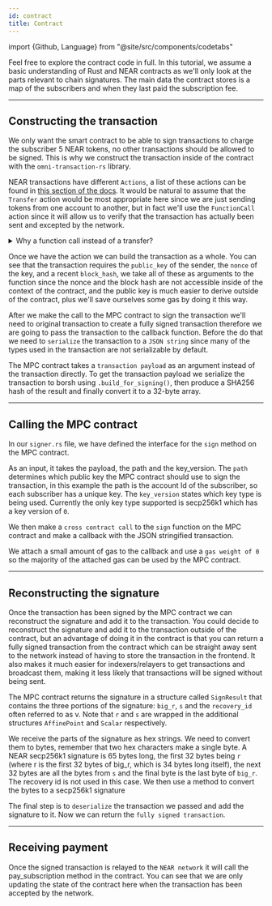 ```yaml
---
id: contract
title: Contract
---
```


import {Github, Language} from "@site/src/components/codetabs"

Feel free to explore the contract code in full. In this tutorial, we assume a basic understanding of Rust and NEAR contracts as we'll only look at the parts relevant to chain signatures. The main data the contract stores is a map of the subscribers and when they last paid the subscription fee.

---

## Constructing the transaction 

We only want the smart contract to be able to sign transactions to charge the subscriber 5 NEAR tokens, no other transactions should be allowed to be signed. This is why we construct the transaction inside of the contract with the `omni-transaction-rs` library. 

NEAR transactions have different `Actions`, a list of these actions can be found in [this section of the docs](../../../../1.concepts/protocol/transaction-anatomy.md#actions). It would be natural to assume that the `Transfer` action would be most appropriate here since we are just sending tokens from one account to another, but in fact we'll use the `FunctionCall` action since it will allow us to verify that the transaction has actually been sent and excepted by the network.

<details>
    <summary> Why a function call instead of a transfer? </summary>

    There are two reasons for this:
    1) Just because a transaction has been signed it does not mean it has been sent to the network. We don't want to update the state of the contract to say that the subscription has been paid just because the transaction has been signed, we need to confirm that the transaction has been sent and accepted by the network, the best way to do this in a contract is to call a function on the contract.
    
    2) The MPC contract can sign transactions that are deemed to be "invalid". The MPC could sign a transaction to send 5 $NEAR from the subscriber to the contract but the subscriber might not actually have 5 $NEAR in their account. As a result, the transaction would be invalid and the network would reject it. With similar reasoning to the first point, we need to confirm that the transaction has been accepted by the network before we update the state of the contract.

</details>

<Language language="rust" showSingleFName={true}>
    <Github fname="charge_subscription.rs"
            url="https://github.com/PiVortex/subscription-example/blob/main/contract/src/charge_subscription.rs#L45-L54"
            start="45" end="54" />
</Language>

Once we have the action we can build the transaction as a whole. You can see that the transaction requires the `public_key` of the sender, the `nonce` of the key, and a recent `block_hash`, we take all of these as arguments to the function since the nonce and the block hash are not accessible inside of the context of the contract, and the public key is much easier to derive outside of the contract, plus we'll save ourselves some gas by doing it this way. 

<Language language="rust" showSingleFName={true}>
    <Github fname="charge_subscription.rs"
            url="https://github.com/PiVortex/subscription-example/blob/main/contract/src/charge_subscription.rs#L56-L69"
            start="56" end="69" />
</Language>

After we make the call to the MPC contract to sign the transaction we'll need to original transaction to create a fully signed transaction therefore we are going to pass the transaction to the callback function. Before the do that we need to `serialize` the transaction to a `JSON string` since many of the types used in the transaction are not serializable by default.

<Language language="rust" showSingleFName={true}>
    <Github fname="charge_subscription.rs"
            url="https://github.com/PiVortex/subscription-example/blob/main/contract/src/charge_subscription.rs#L71-L74"
            start="71" end="74" />
</Language>

The MPC contract takes a `transaction payload` as an argument instead of the transaction directly. To get the transaction payload we serialize the transaction to borsh using `.build_for_signing()`, then produce a SHA256 hash of the result and finally convert it to a 32-byte array.

<Language language="rust" showSingleFName={true}>
    <Github fname="charge_subscription.rs"
            url="https://github.com/PiVortex/subscription-example/blob/main/contract/src/charge_subscription.rs#L76-L81"
            start="76" end="81" />
</Language>

---

## Calling the MPC contract

In our `signer.rs` file, we have defined the interface for the `sign` method on the MPC contract. 

<Language language="rust" showSingleFName={true}>
    <Github fname="signer.rs"
            url="https://github.com/PiVortex/subscription-example/blob/main/contract/src/signer.rs#L40-L43"
            start="40" end="43" />
</Language>

As an input, it takes the payload, the path and the key_version. The `path` determines which public key the MPC contract should use to sign the transaction, in this example the path is the account Id of the subscriber, so each subscriber has a unique key. The `key_version` states which key type is being used. Currently the only key type supported is secp256k1 which has a key version of `0`.

<Language language="rust" showSingleFName={true}>
    <Github fname="signer.rs"
            url="https://github.com/PiVortex/subscription-example/blob/main/contract/src/signer.rs#L3-L18"
            start="3" end="18" />
</Language>

We then make a `cross contract call` to the `sign` function on the MPC contract and make a callback with the JSON stringified transaction.

<Language language="rust" showSingleFName={true}>
    <Github fname="charge_subscription.rs"
            url="https://github.com/PiVortex/subscription-example/blob/main/contract/src/charge_subscription.rs#L87-L98"
            start="87" end="98" />
</Language>

We attach a small amount of gas to the callback and use a `gas weight of 0` so the majority of the attached gas can be used by the MPC contract.

---

## Reconstructing the signature 

Once the transaction has been signed by the MPC contract we can reconstruct the signature and add it to the transaction. You could decide to reconstruct the signature and add it to the transaction outside of the contract, but an advantage of doing it in the contract is that you can return a fully signed transaction from the contract which can be straight away sent to the network instead of having to store the transaction in the frontend. It also makes it much easier for indexers/relayers to get transactions and broadcast them, making it less likely that transactions will be signed without being sent.

The MPC contract returns the signature in a structure called `SignResult` that contains the three portions of the signature: `big_r`, `s` and the `recovery_id` often referred to as v. Note that `r` and `s` are wrapped in the additional structures `AffinePoint` and `Scalar` respectively. 

<Language language="rust" showSingleFName={true}>
    <Github fname="signer.rs"
            url="https://github.com/PiVortex/subscription-example/blob/main/contract/src/signer.rs#L20-L38"
            start="20" end="38" />
</Language>

We receive the parts of the signature as hex strings. We need to convert them to bytes, remember that two hex characters make a single byte. A NEAR secp256k1 signature is 65 bytes long, the first 32 bytes being `r` (where r is the first 32 bytes of big_r, which is 34 bytes long itself), the next 32 bytes are all the bytes from `s` and the final byte is the last byte of `big_r`. The recovery id is not used in this case. We then use a method to convert the bytes to a secp256k1 signature 

<Language language="rust" showSingleFName={true}>
    <Github fname="charge_subscription.rs"
            url="https://github.com/PiVortex/subscription-example/blob/main/contract/src/charge_subscription.rs#L109-L129"
            start="109" end="129" />
</Language>

The final step is to `deserialize` the transaction we passed and add the signature to it. Now we can return the `fully signed transaction`.

<Language language="rust" showSingleFName={true}>
    <Github fname="charge_subscription.rs"
            url="https://github.com/PiVortex/subscription-example/blob/main/contract/src/charge_subscription.rs#L110-L130"
            start="131" end="139" />
</Language>

---

## Receiving payment

Once the signed transaction is relayed to the `NEAR network` it will call the pay_subscription method in the contract. You can see that we are only updating the state of the contract here when the transaction has been accepted by the network.

<Language language="rust" showSingleFName={true}>
    <Github fname="lib.rs"
            url="https://github.com/PiVortex/subscription-example/blob/main/contract/src/lib.rs#L61-L79"
            start="61" end="79" />
</Language>
